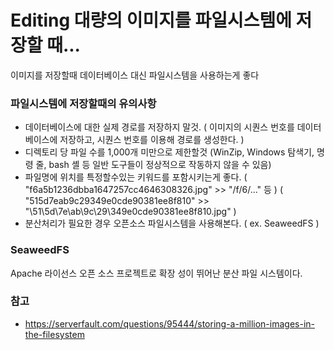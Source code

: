 # Editing 대량의 이미지를 파일시스템에 저장할 때...

이미지를 저장할때 데이터베이스 대신 파일시스템을 사용하는게 좋다
### 파일시스템에 저장할때의 유의사항

* 데이터베이스에 대한 실제 경로를 저장하지 말것.
( 이미지의 시퀀스 번호를 데이터베이스에 저장하고, 시퀀스 번호를 이용해 경로를 생성한다. )
* 디렉토리 당 파일 수를 1,000개 미만으로 제한할것
(WinZip, Windows 탐색기, 명령 줄, bash 셸 등 일반 도구들이 정상적으로 작동하지 않을 수 있음)
* 파일명에 위치를 특정할수있는 키워드를 포함시키는게 좋다.
( "f6a5b1236dbba1647257cc4646308326.jpg" >> "/f/6/..." 등 )
( "515d7eab9c29349e0cde90381ee8f810" >> "\51\5d\7e\ab\9c\29\349e0cde90381ee8f810.jpg" )
* 분산처리가 필요한 경우 오픈소스 파일시스템을 사용해본다.
( ex. SeaweedFS )

### SeaweedFS
Apache 라이선스 오픈 소스 프로젝트로 확장 성이 뛰어난 분산 파일 시스템이다.


### 참고
* https://serverfault.com/questions/95444/storing-a-million-images-in-the-filesystem

